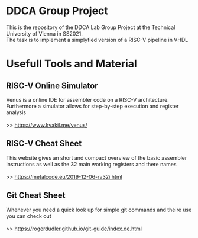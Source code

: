 # DDCA Group Project
This is the repository of the DDCA Lab Group Project at the Technical University of Vienna in SS2021.<br>
The task is to implement a simplyfied version of a RISC-V pipeline in VHDL

# Usefull Tools and Material
## RISC-V Online Simulator
Venus is a online IDE for assembler code on a RISC-V architecture. Furthermore a simulator allows for step-by-step execution and register analysis <br>
<br>>> https://www.kvakil.me/venus/
  
## RISC-V Cheat Sheet
This website gives an short and compact overview of the basic assembler instructions as well as the 32 main working registers and there names<br>
<br>>> https://metalcode.eu/2019-12-06-rv32i.html

## Git Cheat Sheet
Whenever you need a quick look up for simple git commands and theire use you can check out<br>
<br>>> https://rogerdudler.github.io/git-guide/index.de.html
